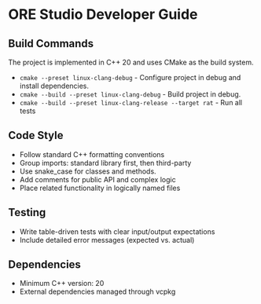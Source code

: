 # ORE Studio Developer Guide

## Build Commands

The project is implemented in C++ 20 and uses CMake as the build system.

- `cmake --preset linux-clang-debug` - Configure project in debug and install dependencies.
- `cmake --build --preset linux-clang-debug` - Build project in debug.
- `cmake --build --preset linux-clang-release --target rat` - Run all tests

## Code Style

- Follow standard C++ formatting conventions
- Group imports: standard library first, then third-party
- Use snake_case for classes and methods.
- Add comments for public API and complex logic
- Place related functionality in logically named files

## Testing

- Write table-driven tests with clear input/output expectations
- Include detailed error messages (expected vs. actual)

## Dependencies

- Minimum C++ version: 20
- External dependencies managed through vcpkg
